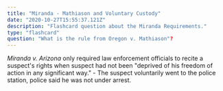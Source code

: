 ```yaml
---
title: "Miranda - Mathiason and Voluntary Custody"
date: "2020-10-27T15:55:37.121Z"
description: "Flashcard question about the Miranda Requirements."
type: "flashcard"
question: "What is the rule from Oregon v. Mathiason"?
---
```


<i>Miranda v. Arizona</i> only required law enforcement officials to recite a suspect's rights when suspect had not been "deprived of his freedom of action in any significant way." - The suspect voluntarily went to the police station, police said he was not under arrest.

